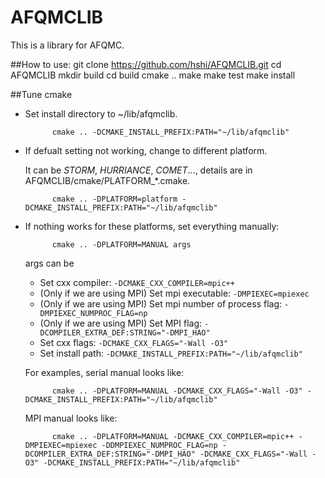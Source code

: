 # AFQMCLIB

This is a library for AFQMC.


##How to use:
    git clone https://github.com/hshi/AFQMCLIB.git
    cd AFQMCLIB
    mkdir build
    cd build
    cmake ..
    make
    make test
    make install


##Tune cmake
- Set install directory to ~/lib/afqmclib.

            cmake .. -DCMAKE_INSTALL_PREFIX:PATH="~/lib/afqmclib"

- If defualt setting not working, change to different platform.

  It can be _STORM_, _HURRIANCE_, _COMET_..., details are in AFQMCLIB/cmake/PLATFORM_*.cmake.

            cmake .. -DPLATFORM=platform -DCMAKE_INSTALL_PREFIX:PATH="~/lib/afqmclib"

- If nothing works for these platforms, set everything manually:

            cmake .. -DPLATFORM=MANUAL args

  args can be

  - Set cxx compiler: `-DCMAKE_CXX_COMPILER=mpic++`
  - (Only if we are using MPI) Set mpi executable: `-DMPIEXEC=mpiexec`
  - (Only if we are using MPI) Set mpi number of process flag: `-DMPIEXEC_NUMPROC_FLAG=np`
  - (Only if we are using MPI) Set MPI flag: `-DCOMPILER_EXTRA_DEF:STRING="-DMPI_HAO"`
  - Set cxx flags: `-DCMAKE_CXX_FLAGS="-Wall -O3"`
  - Set install path: `-DCMAKE_INSTALL_PREFIX:PATH="~/lib/afqmclib"`

  For examples, serial manual looks like:

            cmake .. -DPLATFORM=MANUAL -DCMAKE_CXX_FLAGS="-Wall -O3" -DCMAKE_INSTALL_PREFIX:PATH="~/lib/afqmclib"

  MPI manual looks like:

            cmake .. -DPLATFORM=MANUAL -DCMAKE_CXX_COMPILER=mpic++ -DMPIEXEC=mpiexec -DDMPIEXEC_NUMPROC_FLAG=np -DCOMPILER_EXTRA_DEF:STRING="-DMPI_HAO" -DCMAKE_CXX_FLAGS="-Wall -O3" -DCMAKE_INSTALL_PREFIX:PATH="~/lib/afqmclib"